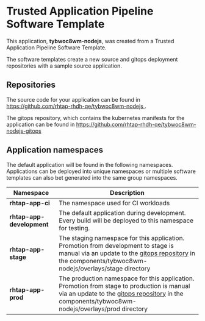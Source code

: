 # Trusted Application Pipeline Software Template

This application, **tybwoc8wm-nodejs**, was created from a Trusted Application Pipeline Software Template.

The software templates create a new source and gitops deployment repositories with a sample source application. 

## Repositories

The source code for your application can be found in [https://github.com/rhtap-rhdh-qe/tybwoc8wm-nodejs ](https://github.com/rhtap-rhdh-qe/tybwoc8wm-nodejs ).
 
The gitops repository, which contains the kubernetes manifests for the application can be found in 
[https://github.com/rhtap-rhdh-qe/tybwoc8wm-nodejs-gitops ](https://github.com/rhtap-rhdh-qe/tybwoc8wm-nodejs-gitops ) 

## Application namespaces 

The default application will be found in the following namespaces. Applications can be deployed into unique namespaces or multiple software templates can also bet generated into the same group namespaces.  

|  Namespace   |  Description   |  
| -------- | -------- |
| **rhtap-app-ci** | The namespace used for CI workloads |
| **rhtap-app-development** | The default application during development. Every build will be deployed to this namespace for testing. |
| **rhtap-app-stage** | The staging namespace for this application. Promotion from development to stage is manual via an update to the [gitops repository](https://github.com/rhtap-rhdh-qe/tybwoc8wm-nodejs-gitops ) in the components/tybwoc8wm-nodejs/overlays/stage directory |
| **rhtap-app-prod** | The production namespace for this application. Promotion from stage to production is manual via an update to the [gitops repository](https://github.com/rhtap-rhdh-qe/tybwoc8wm-nodejs-gitops ) in the components/tybwoc8wm-nodejs/overlays/prod directory |